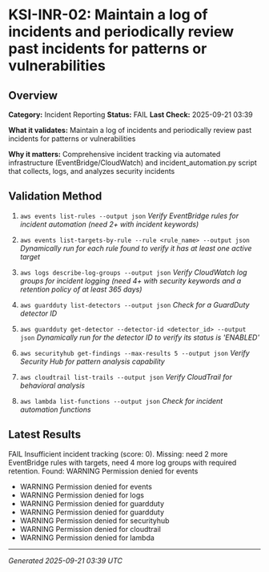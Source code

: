 # KSI-INR-02: Maintain a log of incidents and periodically review past incidents for patterns or vulnerabilities

## Overview

**Category:** Incident Reporting
**Status:** FAIL
**Last Check:** 2025-09-21 03:39

**What it validates:** Maintain a log of incidents and periodically review past incidents for patterns or vulnerabilities

**Why it matters:** Comprehensive incident tracking via automated infrastructure (EventBridge/CloudWatch) and incident_automation.py script that collects, logs, and analyzes security incidents

## Validation Method

1. `aws events list-rules --output json`
   *Verify EventBridge rules for incident automation (need 2+ with incident keywords)*

2. `aws events list-targets-by-rule --rule <rule_name> --output json`
   *Dynamically run for each rule found to verify it has at least one active target*

3. `aws logs describe-log-groups --output json`
   *Verify CloudWatch log groups for incident logging (need 4+ with security keywords and a retention policy of at least 365 days)*

4. `aws guardduty list-detectors --output json`
   *Check for a GuardDuty detector ID*

5. `aws guardduty get-detector --detector-id <detector_id> --output json`
   *Dynamically run for the detector ID to verify its status is 'ENABLED'*

6. `aws securityhub get-findings --max-results 5 --output json`
   *Verify Security Hub for pattern analysis capability*

7. `aws cloudtrail list-trails --output json`
   *Verify CloudTrail for behavioral analysis*

8. `aws lambda list-functions --output json`
   *Check for incident automation functions*

## Latest Results

FAIL Insufficient incident tracking (score: 0). Missing: need 2 more EventBridge rules with targets, need 4 more log groups with required retention. Found: WARNING Permission denied for events
- WARNING Permission denied for events
- WARNING Permission denied for logs
- WARNING Permission denied for guardduty
- WARNING Permission denied for guardduty
- WARNING Permission denied for securityhub
- WARNING Permission denied for cloudtrail
- WARNING Permission denied for lambda

---
*Generated 2025-09-21 03:39 UTC*
